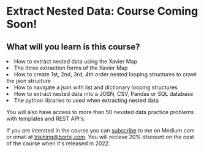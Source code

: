 # Extract Nested Data: Course Coming Soon!

## What will you learn is this course?
<li> How to extract nested data using the Xavier Map </li>
<li> The three extraction forms of the Xavier Map </li>
<li> How to create 1st, 2nd, 3rd, 4th order nested looping structures to crawl the json structure</li>
<li> How to navigate a json with list and dictionary looping structures </li>
<li> How to extract nested data into a JOSN, CSV, Pandas or SQL database </li>
<li> The python libraries to used when extracting nested data </l1>
<br>

You will also have access to more than 50 nexsted data practice problems with templates and REST API's. 
<br>

If you are intersted in the course you can [subscribe](https://medium.com/subscribe/@premierservices_python) to me on Medium.com or email at training@borisj.com. You will recieve 20% discount on the cost of the course when it's released in 2022.


